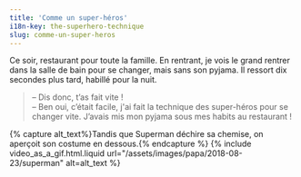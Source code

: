 ```yaml
---
title: 'Comme un super-héros'
i18n-key: the-superhero-technique
slug: comme-un-super-heros
---
```


Ce soir, restaurant pour toute la famille. En rentrant, je vois le grand rentrer
dans la salle de bain pour se changer, mais sans son pyjama. Il ressort dix
secondes plus tard, habillé pour la nuit.

<!-- more -->

> – Dis donc, t’as fait vite !  
> – Ben oui, c’était facile, j'ai fait la technique des super-héros pour se
> changer vite. J’avais mis mon pyjama sous mes habits au restaurant !

{% capture alt_text%}Tandis que Superman déchire sa chemise, on aperçoit son
costume en dessous.{% endcapture %} {% include video_as_a_gif.html.liquid
url="/assets/images/papa/2018-08-23/superman"
alt=alt_text
%}
